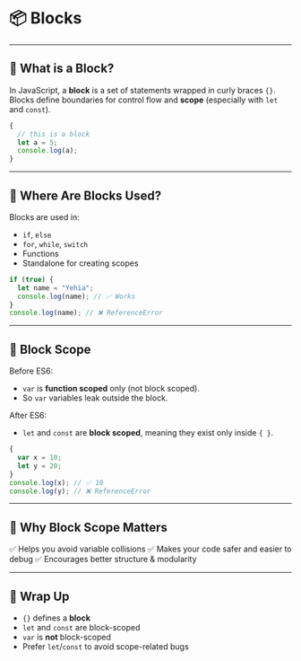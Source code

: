 # 📦 Blocks

---

## 🔹 What is a Block?

In JavaScript, a **block** is a set of statements wrapped in curly braces `{}`.  
Blocks define boundaries for control flow and **scope** (especially with `let` and `const`).

```js
{
  // this is a block
  let a = 5;
  console.log(a);
}
````

---

## 🔹 Where Are Blocks Used?

Blocks are used in:

* `if`, `else`
* `for`, `while`, `switch`
* Functions
* Standalone for creating scopes

```js
if (true) {
  let name = "Yehia";
  console.log(name); // ✅ Works
}
console.log(name); // ❌ ReferenceError
```

---

## 🔹 Block Scope

Before ES6:

* `var` is **function scoped** only (not block scoped).
* So `var` variables leak outside the block.

After ES6:

* `let` and `const` are **block scoped**, meaning they exist only inside `{ }`.

```js
{
  var x = 10;
  let y = 20;
}
console.log(x); // ✅ 10
console.log(y); // ❌ ReferenceError
```

---

## 🔹 Why Block Scope Matters

✅ Helps you avoid variable collisions
✅ Makes your code safer and easier to debug
✅ Encourages better structure & modularity

---

## 🔹 Wrap Up

* `{}` defines a **block**
* `let` and `const` are block-scoped
* `var` is **not** block-scoped
* Prefer `let`/`const` to avoid scope-related bugs

